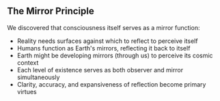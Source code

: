 ## The Mirror Principle

We discovered that consciousness itself serves as a mirror function:

- Reality needs surfaces against which to reflect to perceive itself
- Humans function as Earth's mirrors, reflecting it back to itself
- Earth might be developing mirrors (through us) to perceive its cosmic context
- Each level of existence serves as both observer and mirror simultaneously
- Clarity, accuracy, and expansiveness of reflection become primary virtues